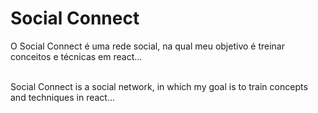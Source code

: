 # Social Connect

O Social Connect é uma rede social, na qual meu objetivo é treinar conceitos e técnicas em react... <br> <br>

Social Connect is a social network, in which my goal is to train concepts and techniques in react...

